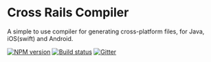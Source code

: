 # Cross Rails Compiler

A simple to use compiler for generating cross-platform files, for Java, iOS(swift) and Android.

[![NPM version][npm-image]][npm-url]
[![Build status][travis-image]][travis-url]
[![Gitter][gitter-image]][gitter-url]

[npm-image]: https://img.shields.io/npm/v/typings.svg?style=flat
[npm-url]: https://npmjs.org/package/typings
[travis-image]: https://travis-ci.org/crossrails/compiler.svg?branch=master
[travis-url]: https://travis-ci.org/crossrails/compiler
[gitter-image]: https://badges.gitter.im/crossrails/compiler.svg
[gitter-url]: https://gitter.im/crossrails/compiler?utm_source=badge&utm_medium=badge&utm_campaign=pr-badge&utm_content=badge
